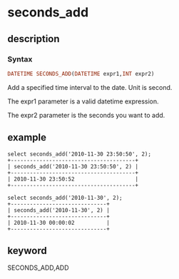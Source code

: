 ---
---

# seconds_add

## description

### Syntax

```Haskell
DATETIME SECONDS_ADD(DATETIME expr1,INT expr2)
```

Add a specified time interval to the date. Unit is second.

The expr1 parameter is a valid datetime expression.

The expr2 parameter is the seconds you want to add.

## example

```Plain Text
select seconds_add('2010-11-30 23:50:50', 2);
+---------------------------------------+
| seconds_add('2010-11-30 23:50:50', 2) |
+---------------------------------------+
| 2010-11-30 23:50:52                   |
+---------------------------------------+

select seconds_add('2010-11-30', 2);
+------------------------------+
| seconds_add('2010-11-30', 2) |
+------------------------------+
| 2010-11-30 00:00:02          |
+------------------------------+
```

## keyword

SECONDS_ADD,ADD
